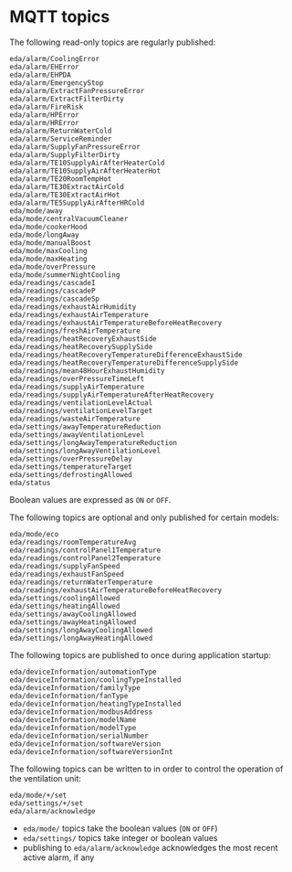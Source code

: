 # MQTT topics

The following read-only topics are regularly published:

```
eda/alarm/CoolingError
eda/alarm/EHError
eda/alarm/EHPDA
eda/alarm/EmergencyStop
eda/alarm/ExtractFanPressureError
eda/alarm/ExtractFilterDirty
eda/alarm/FireRisk
eda/alarm/HPError
eda/alarm/HRError
eda/alarm/ReturnWaterCold
eda/alarm/ServiceReminder
eda/alarm/SupplyFanPressureError
eda/alarm/SupplyFilterDirty
eda/alarm/TE10SupplyAirAfterHeaterCold
eda/alarm/TE10SupplyAirAfterHeaterHot
eda/alarm/TE20RoomTempHot
eda/alarm/TE30ExtractAirCold
eda/alarm/TE30ExtractAirHot
eda/alarm/TE5SupplyAirAfterHRCold
eda/mode/away
eda/mode/centralVacuumCleaner
eda/mode/cookerHood
eda/mode/longAway
eda/mode/manualBoost
eda/mode/maxCooling
eda/mode/maxHeating
eda/mode/overPressure
eda/mode/summerNightCooling
eda/readings/cascadeI
eda/readings/cascadeP
eda/readings/cascadeSp
eda/readings/exhaustAirHumidity
eda/readings/exhaustAirTemperature
eda/readings/exhaustAirTemperatureBeforeHeatRecovery
eda/readings/freshAirTemperature
eda/readings/heatRecoveryExhaustSide
eda/readings/heatRecoverySupplySide
eda/readings/heatRecoveryTemperatureDifferenceExhaustSide
eda/readings/heatRecoveryTemperatureDifferenceSupplySide
eda/readings/mean48HourExhaustHumidity
eda/readings/overPressureTimeLeft
eda/readings/supplyAirTemperature
eda/readings/supplyAirTemperatureAfterHeatRecovery
eda/readings/ventilationLevelActual
eda/readings/ventilationLevelTarget
eda/readings/wasteAirTemperature
eda/settings/awayTemperatureReduction
eda/settings/awayVentilationLevel
eda/settings/longAwayTemperatureReduction
eda/settings/longAwayVentilationLevel
eda/settings/overPressureDelay
eda/settings/temperatureTarget
eda/settings/defrostingAllowed
eda/status
```

Boolean values are expressed as `ON` or `OFF`.

The following topics are optional and only published for certain models:

```
eda/mode/eco
eda/readings/roomTemperatureAvg
eda/readings/controlPanel1Temperature
eda/readings/controlPanel2Temperature
eda/readings/supplyFanSpeed
eda/readings/exhaustFanSpeed
eda/readings/returnWaterTemperature
eda/readings/exhaustAirTemperatureBeforeHeatRecovery
eda/settings/coolingAllowed
eda/settings/heatingAllowed
eda/settings/awayCoolingAllowed
eda/settings/awayHeatingAllowed
eda/settings/longAwayCoolingAllowed
eda/settings/longAwayHeatingAllowed
```

The following topics are published to once during application startup:

```
eda/deviceInformation/automationType
eda/deviceInformation/coolingTypeInstalled
eda/deviceInformation/familyType
eda/deviceInformation/fanType
eda/deviceInformation/heatingTypeInstalled
eda/deviceInformation/modbusAddress
eda/deviceInformation/modelName
eda/deviceInformation/modelType
eda/deviceInformation/serialNumber
eda/deviceInformation/softwareVersion
eda/deviceInformation/softwareVersionInt
```

The following topics can be written to in order to control the operation of the ventilation unit:

```
eda/mode/+/set
eda/settings/+/set
eda/alarm/acknowledge
```

* `eda/mode/` topics take the boolean values (`ON` or `OFF`)
* `eda/settings/` topics take integer or boolean values
* publishing to `eda/alarm/acknowledge` acknowledges the most recent active alarm, if any
